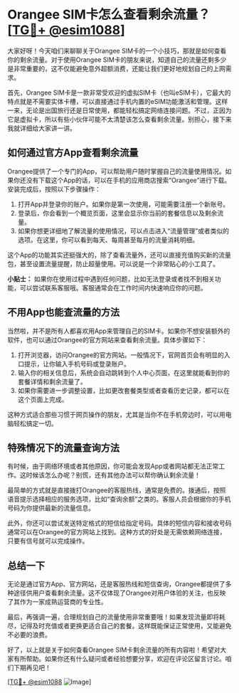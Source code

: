 # Orangee SIM卡怎么查看剩余流量？[[TG💪+ @esim1088](https://t.me/s/esim1088)]

大家好呀！今天咱们来聊聊关于Orangee SIM卡的一个小技巧，那就是如何查看你的剩余流量。对于使用Orangee SIM卡的朋友来说，知道自己的流量还剩多少是非常重要的，这不仅能避免意外超额消费，还能让我们更好地规划自己的上网需求。

首先，Orangee SIM卡是一款非常受欢迎的虚拟SIM卡（也叫eSIM卡），它最大的特点就是不需要实体卡槽，可以直接通过手机内置的eSIM功能激活和管理。这样一来，无论是出国旅行还是日常使用，都能轻松搞定网络连接问题。不过，正因为它是虚拟卡，所以有些小伙伴可能不太清楚该怎么查看剩余流量。别担心，接下来我就详细给大家讲一讲。

## 如何通过官方App查看剩余流量

Orangee提供了一个专门的App，可以帮助用户随时掌握自己的流量使用情况。如果你还没有下载这个App的话，可以在手机的应用商店搜索“Orangee”进行下载。安装完成后，按照以下步骤操作：

1. 打开App并登录你的账户。如果你是第一次使用，可能需要注册一个新账号。
2. 登录后，你会看到一个概览页面，这里会显示你当前的套餐信息以及剩余流量。
3. 如果你想更详细地了解流量的使用情况，可以点击进入“流量管理”或者类似的选项。在这里，你可以看到每天、每周甚至每月的流量消耗明细。

这个App的功能其实还挺强大的，除了查看流量外，还可以直接充值购买新的流量包，甚至设置流量提醒，防止超量使用。可以说是一个非常贴心的小工具了。

**小贴士：** 如果你在使用过程中遇到任何问题，比如无法登录或者找不到相关功能，可以尝试联系客服哦。客服通常会在工作时间内快速响应你的问题。

## 不用App也能查流量的方法

当然啦，并不是所有人都喜欢用App来管理自己的SIM卡。如果你不想安装额外的软件，也可以通过Orangee的官方网站来查看剩余流量。具体步骤如下：

1. 打开浏览器，访问Orangee的官方网站。一般情况下，官网首页会有明显的入口提示，让你输入手机号码或登录账户。
2. 输入你的相关信息后，系统会自动跳转到个人中心页面，在这里就能看到你的套餐详情和剩余流量了。
3. 如果你需要进一步调整设置，比如更改套餐类型或者查看历史记录，都可以在这个页面上完成。

这种方式适合那些习惯于网页操作的朋友，尤其是当你不在手机旁边时，可以用电脑轻松搞定一切。

## 特殊情况下的流量查询方法

有时候，由于网络环境或者其他原因，你可能会发现App或者网站都无法正常工作。这时候该怎么办呢？别慌，还有其他办法可以帮你确认剩余流量！

最简单的方式就是直接拨打Orangee的客服热线，通常是免费的。拨通后，按照语音提示选择相应的服务选项，比如“查询余额”之类的。客服人员会根据你的手机号码为你提供最新的流量信息。

此外，你还可以尝试发送特定格式的短信给指定号码。具体的短信内容和接收号码通常可以在Orangee的官方网站上找到。这种方式的好处是无需依赖网络连接，只要有信号就可以完成操作。

## 总结一下

无论是通过官方App、官方网站，还是客服热线和短信查询，Orangee都提供了多种途径供用户查看剩余流量。这不仅体现了Orangee对用户体验的关注，也反映了其作为一家成熟运营商的专业性。

最后，再强调一遍，合理规划自己的流量使用非常重要哦！如果发现流量即将耗尽，记得及时充值或者更换更适合自己的套餐。这样既能保证正常使用，又能避免不必要的浪费。

好了，以上就是关于如何查看Orangee SIM卡剩余流量的所有内容啦！希望对大家有所帮助。如果你还有什么疑问或者经验想要分享，欢迎在评论区留言讨论。咱们下期再见吧！

[[TG💪+ @esim1088](https://t.me/s/esim1088) ![Image](https://i.postimg.cc/4NQfJmqS/Snipaste-2025-05-13-00-14-12.png)]